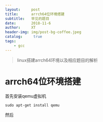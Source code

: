 ```yaml
---
layout:     post
title:      arrch64位环境搭建
subtitle:   罕见的题目    
date:       2018-11-6
author:     XT
header-img: img/post-bg-coffee.jpeg
catalog: 	 true
tags:
    - gcc
---
```



> linux搭建arrch64环境以及相应题目的解析



# arrch64位环境搭建

首先安装qemu虚拟机

```shell
sudo apt-get install qemu
```

然后